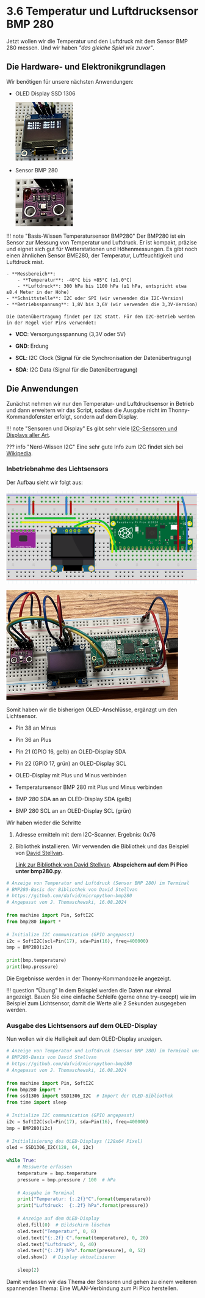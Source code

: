 # 3.6 Temperatur und Luftdrucksensor BMP 280

Jetzt wollen wir die Temperatur und den Luftdruck mit dem Sensor BMP 280 messen. Und wir haben *"das gleiche Spiel wie zuvor"*.

## Die Hardware- und Elektronikgrundlagen

Wir benötigen für unsere nächsten Anwendungen:

- OLED Display SSD 1306

    ![OLED Display SSD 1306](media/3-4-OLED-DisplaySSD1306.PNG)

- Sensor BMP 280

    ![BMP 280](media/3-6-TemperaturSensorBMP280.PNG)

!!! note "Basis-Wissen Temperatursensor BMP280"
    Der BMP280 ist ein Sensor zur Messung von Temperatur und Luftdruck. Er ist kompakt, präzise und eignet sich gut für Wetterstationen und Höhenmessungen. Es gibt noch einen ähnlichen Sensor BME280, der Temperatur, Luftfeuchtigkeit und Luftdruck mist.

    - **Messbereich**:
        - **Temperatur**: -40°C bis +85°C (±1.0°C)
        - **Luftdruck**: 300 hPa bis 1100 hPa (±1 hPa, entspricht etwa ±8.4 Meter in der Höhe)
    - **Schnittstelle**: I2C oder SPI (wir verwenden die I2C-Version)
    - **Betriebsspannung**: 1,8V bis 3,6V (wir verwenden die 3,3V-Version)

    Die Datenübertragung findet per I2C statt. Für den I2C-Betrieb werden in der Regel vier Pins verwendet:

- **VCC**: Versorgungsspannung (3,3V oder 5V)

- **GND**: Erdung

- **SCL**: I2C Clock (Signal für die Synchronisation der Datenübertragung)

- **SDA**: I2C Data (Signal für die Datenübertragung)

## Die Anwendungen

Zunächst nehmen wir nur den Temperatur- und Luftdrucksensor in Betrieb und dann erweitern wir das Script, sodass die Ausgabe nicht im Thonny-Kommandofenster erfolgt, sondern auf dem Display.

!!! note "Sensoren und Display"
    Es gibt sehr viele [I2C-Sensoren und Displays aller Art](https://www.sparkfun.com/categories/tags/i2c?sort_by=date_asc&filter_price_floor=&filter_price_ceil=). 

??? info "Nerd-Wissen I2C"
    Eine sehr gute Info zum I2C findet sich bei [Wikipedia](https://de.wikipedia.org/wiki/I%C2%B2C).

### Inbetriebnahme des Lichtsensors

Der Aufbau sieht wir folgt aus:

![OLED Display](media/3-6ab-BMP280-OLED.PNG) 

![OLED Display](media/3-6ab-BMP280-OLED-Foto.PNG)

Somit haben wir die bisherigen OLED-Anschlüsse, ergänzgt um den Lichtsensor.

- Pin 38 an Minus

- Pin 36 an Plus

- Pin 21 (GPIO 16, gelb) an OLED-Display SDA

- Pin 22 (GPIO 17, grün) an OLED-Display SCL

- OLED-Display mit Plus und Minus verbinden

- Temperatursensor BMP 280 mit Plus und Minus verbinden

- BMP 280 SDA an an OLED-Display SDA (gelb)

- BMP 280 SCL an an OLED-Display SCL (grün)

Wir haben wieder die Schritte

 1. Adresse ermitteln mit dem I2C-Scanner. Ergebnis: 0x76

 2. Bibliothek installieren. Wir verwenden die Bibliothek und das Beispiel von [David Stellvan](https://github.com/dafvid/micropython-bmp280). 

    [Link zur Bibliothek von David Stellvan](https://github.com/dafvid/micropython-bmp280/blob/master/bmp280.py). **Abspeichern auf dem Pi Pico unter bmp280.py**.

```python linenums="1"
# Anzeige von Temperatur und Luftdruck (Sensor BMP 280) im Terminal
# BMP280-Basis der Bibliothek von David Stellvan
# https://github.com/dafvid/micropython-bmp280
# Angepasst von J. Thomaschewski, 16.08.2024

from machine import Pin, SoftI2C
from bmp280 import *

# Initialize I2C communication (GPIO angepasst)
i2c = SoftI2C(scl=Pin(17), sda=Pin(16), freq=400000)
bmp = BMP280(i2c)

print(bmp.temperature)
print(bmp.pressure)
```
Die Ergebnisse werden in der Thonny-Kommandozeile angezeigt.

!!! question "Übung"
    In dem Beispiel werden die Daten nur einmal angezeigt. Bauen Sie eine einfache Schleife (gerne ohne try-execpt) wie im Beispiel zum Lichtsensor, damit die Werte alle 2 Sekunden ausgegeben werden.

### Ausgabe des Lichtsensors auf dem OLED-Display

Nun wollen wir die Helligkeit auf dem OLED-Display anzeigen.

```python linenums="1"
# Anzeige von Temperatur und Luftdruck (Sensor BMP 280) im Terminal und auf OLED-Display
# BMP280-Basis von David Stellvan
# https://github.com/dafvid/micropython-bmp280
# Angepasst von J. Thomaschewski, 16.08.2024

from machine import Pin, SoftI2C
from bmp280 import *
from ssd1306 import SSD1306_I2C  # Import der OLED-Bibliothek
from time import sleep

# Initialize I2C communication (GPIO angepasst)
i2c = SoftI2C(scl=Pin(17), sda=Pin(16), freq=400000)
bmp = BMP280(i2c)

# Initialisierung des OLED-Displays (128x64 Pixel)
oled = SSD1306_I2C(128, 64, i2c)

while True:
    # Messwerte erfassen
    temperature = bmp.temperature
    pressure = bmp.pressure / 100  # hPa

    # Ausgabe im Terminal
    print("Temperatur: {:.2f}°C".format(temperature))
    print("Luftdruck:  {:.2f} hPa".format(pressure))

    # Anzeige auf dem OLED-Display
    oled.fill(0)  # Bildschirm löschen
    oled.text("Temperatur", 0, 8)
    oled.text("{:.2f} C".format(temperature), 0, 20)
    oled.text("Luftdruck", 0, 40)
    oled.text("{:.2f} hPa".format(pressure), 0, 52)
    oled.show()  # Display aktualisieren

    sleep(2)
```

Damit verlassen wir das Thema der Sensoren und gehen zu einem weiteren spannenden Thema: Eine WLAN-Verbindung zum Pi Pico herstellen.